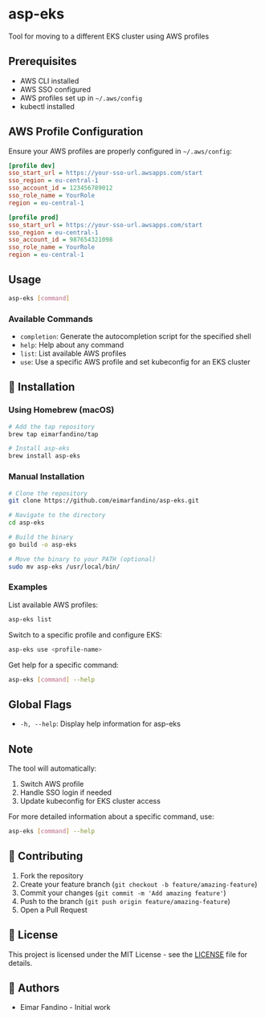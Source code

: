 # asp-eks

Tool for moving to a different EKS cluster using AWS profiles

## Prerequisites

- AWS CLI installed
- AWS SSO configured
- AWS profiles set up in `~/.aws/config`
- kubectl installed

## AWS Profile Configuration

Ensure your AWS profiles are properly configured in `~/.aws/config`:

```ini
[profile dev]
sso_start_url = https://your-sso-url.awsapps.com/start
sso_region = eu-central-1
sso_account_id = 123456789012
sso_role_name = YourRole
region = eu-central-1

[profile prod]
sso_start_url = https://your-sso-url.awsapps.com/start
sso_region = eu-central-1
sso_account_id = 987654321098
sso_role_name = YourRole
region = eu-central-1
```

## Usage

```bash
asp-eks [command]
```

### Available Commands

- `completion`: Generate the autocompletion script for the specified shell
- `help`: Help about any command
- `list`: List available AWS profiles
- `use`: Use a specific AWS profile and set kubeconfig for an EKS cluster


## 🔧 Installation

### Using Homebrew (macOS)

```bash
# Add the tap repository
brew tap eimarfandino/tap

# Install asp-eks
brew install asp-eks
```
### Manual Installation

```bash
# Clone the repository
git clone https://github.com/eimarfandino/asp-eks.git

# Navigate to the directory
cd asp-eks

# Build the binary
go build -o asp-eks

# Move the binary to your PATH (optional)
sudo mv asp-eks /usr/local/bin/
```

### Examples

List available AWS profiles:
```bash
asp-eks list
```

Switch to a specific profile and configure EKS:
```bash
asp-eks use <profile-name>
```

Get help for a specific command:
```bash
asp-eks [command] --help
```

## Global Flags

- `-h, --help`: Display help information for asp-eks

## Note

The tool will automatically:
1. Switch AWS profile
2. Handle SSO login if needed
3. Update kubeconfig for EKS cluster access

For more detailed information about a specific command, use:
```bash
asp-eks [command] --help
```

## 🤝 Contributing

1. Fork the repository
2. Create your feature branch (`git checkout -b feature/amazing-feature`)
3. Commit your changes (`git commit -m 'Add amazing feature'`)
4. Push to the branch (`git push origin feature/amazing-feature`)
5. Open a Pull Request

## 📝 License

This project is licensed under the MIT License - see the [LICENSE](LICENSE) file for details.

## 👥 Authors

- Eimar Fandino - Initial work